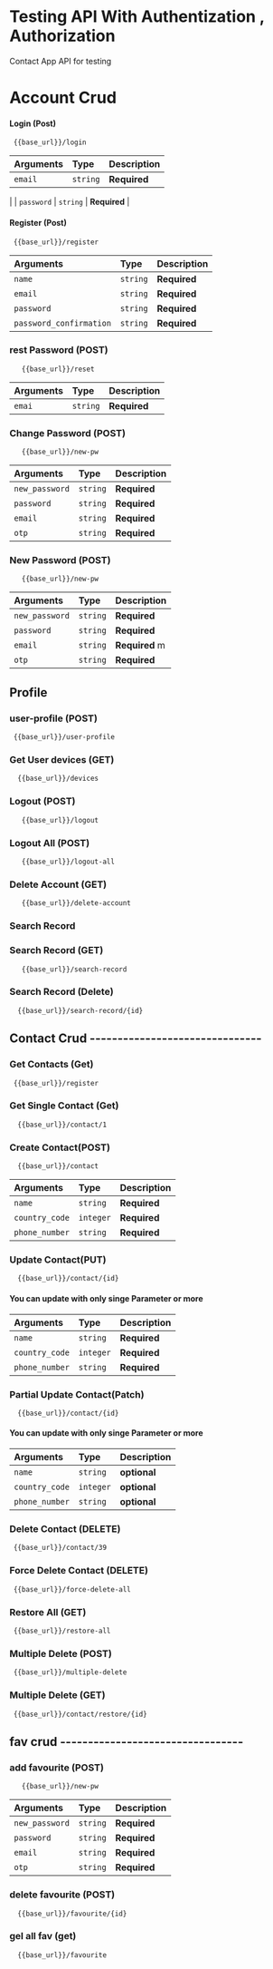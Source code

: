 
# Testing API With Authentization , Authorization 

Contact App API for testing 


# Account Crud 

#### Login (Post)

```http
 {{base_url}}/login
```

| Arguments | Type     | Description                |
| :-------- | :------- | :------------------------- |
| `email` | `string` | **Required** 
 |
| `password` | `string` | **Required**  |


#### Register (Post)

```http
 {{base_url}}/register
```

| Arguments | Type     | Description                |
| :-------- | :------- | :------------------------- |
| `name` | `string` | **Required**  |
| `email` | `string` | **Required**  |
| `password` | `string` | **Required**  |
| `password_confirmation` | `string` | **Required**  |


### rest  Password (POST)

```http
   {{base_url}}/reset
```
| Arguments | Type     | Description                |
| :-------- | :------- | :------------------------- |
| `emai` | `string` | **Required**  |

### Change Password (POST)

```http
   {{base_url}}/new-pw
```

| Arguments | Type     | Description                |
| :-------- | :------- | :------------------------- |
| `new_password` | `string` | **Required**  |
| `password` | `string` | **Required**  |
| `email` | `string` | **Required**   |
| `otp` | `string` | **Required**  |


### New Password    (POST)

```http
   {{base_url}}/new-pw
```

| Arguments | Type     | Description                |
| :-------- | :------- | :------------------------- |
| `new_password` | `string` | **Required** |
| `password` | `string` | **Required**  |
| `email` | `string` | **Required**  m |
| `otp` | `string` | **Required**  |



## Profile

### user-profile (POST)

```http
 {{base_url}}/user-profile

```


### Get User devices (GET)

```http
  {{base_url}}/devices
```




### Logout (POST)

```http
   {{base_url}}/logout
```

### Logout All  (POST)

```http
   {{base_url}}/logout-all
```



### Delete  Account  (GET)

```http
   {{base_url}}/delete-account
```


### Search Record 



### Search   Record  (GET)

```http
   {{base_url}}/search-record
```
### Search   Record  (Delete)

```http
  {{base_url}}/search-record/{id}
```



## Contact Crud -------------------------------


### Get Contacts (Get)

```http
 {{base_url}}/register
```


### Get Single Contact (Get)

```http
  {{base_url}}/contact/1
```

### Create Contact(POST)

```http
  {{base_url}}/contact
```

| Arguments | Type     | Description                |
| :-------- | :------- | :------------------------- |
| `name` | `string` | **Required**  |
| `country_code` | `integer` | **Required** |
| `phone_number` | `string` | **Required**  |


### Update Contact(PUT)

```
  {{base_url}}/contact/{id}
```
  #### You can update with only singe Parameter or more
| Arguments | Type     | Description                |
| :-------- | :------- | :------------------------- |
| `name` | `string` | **Required**  |
| `country_code` | `integer` | **Required**  |
| `phone_number` | `string` | **Required**  |



### Partial  Update Contact(Patch)

```
  {{base_url}}/contact/{id}
```
  #### You can update with only singe Parameter or more
| Arguments | Type     | Description                |
| :-------- | :------- | :------------------------- |
| `name` | `string` | **optional**  |
| `country_code` | `integer` | **optional**  |
| `phone_number` | `string` | **optional**  |





### Delete Contact (DELETE)

```http
 {{base_url}}/contact/39
```



### Force Delete Contact     (DELETE)

```http
 {{base_url}}/force-delete-all
```

### Restore All  (GET)

```http
 {{base_url}}/restore-all
```

### Multiple Delete  (POST)

```http
 {{base_url}}/multiple-delete
```


### Multiple Delete  (GET)

```http
 {{base_url}}/contact/restore/{id}
```





## fav crud ---------------------------------
### add favourite  (POST)

```http
   {{base_url}}/new-pw
```

| Arguments | Type     | Description                |
| :-------- | :------- | :------------------------- |
| `new_password` | `string` | **Required**  |
| `password` | `string` | **Required**  |
| `email` | `string` | **Required**   |
| `otp` | `string` | **Required**  |


### delete favourite  (POST)

```http
  {{base_url}}/favourite/{id}
```


### gel all fav  (get)

```http
  {{base_url}}/favourite
```





